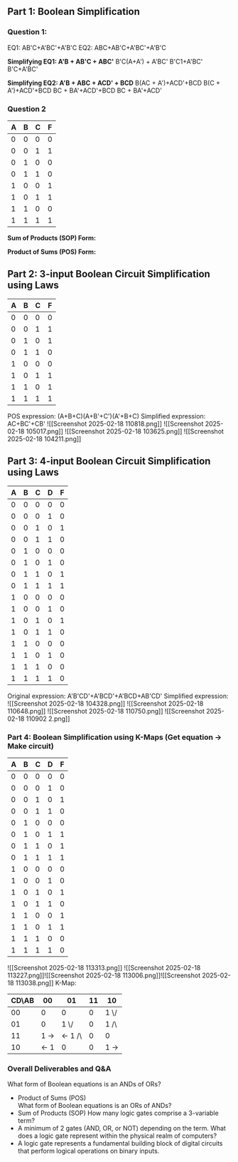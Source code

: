 ## Part 1: Boolean Simplification
### Question 1:
EQ1: AB'C+A'BC'+A'B'C
EQ2: ABC+AB'C+A'BC'+A'B'C

**Simplifying EQ1: A'B + AB'C + ABC'**
B'C(A+A') + A'BC'
B'C1+A'BC'
B'C+A'BC'

**Simplifying EQ2: A'B + ABC + ACD' + BCD**
B(AC + A')+ACD'+BCD
B(C + A')+ACD'+BCD
BC + BA'+ACD'+BCD
BC + BA'+ACD'
### Question 2

| A   | B   | C   | F   |
| --- | --- | --- | --- |
| 0   | 0   | 0   | 0   |
| 0   | 0   | 1   | 1   |
| 0   | 1   | 0   | 0   |
| 0   | 1   | 1   | 0   |
| 1   | 0   | 0   | 1   |
| 1   | 0   | 1   | 1   |
| 1   | 1   | 0   | 0   |
| 1   | 1   | 1   | 1   |

**Sum of Products (SOP) Form:** 

**Product of Sums (POS) Form:** 

## Part 2: 3-input Boolean Circuit Simplification using Laws
| A   | B   | C   | F   |
| --- | --- | --- | --- |
| 0   | 0   | 0   | 0   |
| 0   | 0   | 1   | 1   |
| 0   | 1   | 0   | 1   |
| 0   | 1   | 1   | 0   |
| 1   | 0   | 0   | 0   |
| 1   | 0   | 1   | 1   |
| 1   | 1   | 0   | 1   |
| 1   | 1   | 1   | 1   |
POS expression: (A+B+C)(A+B'+C')(A'+B+C)
Simplified expression: AC+BC'+CB'
![[Screenshot 2025-02-18 110818.png]]
![[Screenshot 2025-02-18 105017.png]]
![[Screenshot 2025-02-18 103625.png]]
![[Screenshot 2025-02-18 104211.png]]
## Part 3: 4-input Boolean Circuit Simplification using Laws
| A   | B   | C   | D   | F   |
| --- | --- | --- | --- | --- |
| 0   | 0   | 0   | 0   | 0   |
| 0   | 0   | 0   | 1   | 0   |
| 0   | 0   | 1   | 0   | 1   |
| 0   | 0   | 1   | 1   | 0   |
| 0   | 1   | 0   | 0   | 0   |
| 0   | 1   | 0   | 1   | 0   |
| 0   | 1   | 1   | 0   | 1   |
| 0   | 1   | 1   | 1   | 1   |
| 1   | 0   | 0   | 0   | 0   |
| 1   | 0   | 0   | 1   | 0   |
| 1   | 0   | 1   | 0   | 1   |
| 1   | 0   | 1   | 1   | 0   |
| 1   | 1   | 0   | 0   | 0   |
| 1   | 1   | 0   | 1   | 0   |
| 1   | 1   | 1   | 0   | 0   |
| 1   | 1   | 1   | 1   | 0   |
Original expression: A'B'CD'+A'BCD'+A'BCD+AB'CD'
Simplified expression:
![[Screenshot 2025-02-18 104328.png]]
![[Screenshot 2025-02-18 110648.png]]
![[Screenshot 2025-02-18 110750.png]]
![[Screenshot 2025-02-18 110902 2.png]]
### Part 4: Boolean Simplification using K-Maps (Get equation -> Make circuit)
| A   | B   | C   | D   | F   |
| --- | --- | --- | --- | --- |
| 0   | 0   | 0   | 0   | 0   |
| 0   | 0   | 0   | 1   | 0   |
| 0   | 0   | 1   | 0   | 1   |
| 0   | 0   | 1   | 1   | 0   |
| 0   | 1   | 0   | 0   | 0   |
| 0   | 1   | 0   | 1   | 1   |
| 0   | 1   | 1   | 0   | 1   |
| 0   | 1   | 1   | 1   | 1   |
| 1   | 0   | 0   | 0   | 0   |
| 1   | 0   | 0   | 1   | 0   |
| 1   | 0   | 1   | 0   | 1   |
| 1   | 0   | 1   | 1   | 0   |
| 1   | 1   | 0   | 0   | 1   |
| 1   | 1   | 0   | 1   | 1   |
| 1   | 1   | 1   | 0   | 0   |
| 1   | 1   | 1   | 1   | 0   |
![[Screenshot 2025-02-18 113313.png]]
![[Screenshot 2025-02-18 113227.png]]![[Screenshot 2025-02-18 113006.png]]![[Screenshot 2025-02-18 113038.png]]
K-Map:

| CD\AB | 00   | 01       | 11  | 10    |
| ----- | ---- | -------- | --- | ----- |
| 00    | 0    | 0        | 0   | 1 \\/ |
| 01    | 0    | 1    \\/ | 0   | 1 /\  |
| 11    | 1 -> | <- 1 /\  | 0   | 0     |
| 10    | <- 1 | 0        | 0   | 1 ->  |
### Overall Deliverables and Q&A

What form of Boolean equations is an ANDs of ORs?
- Product of Sums (POS)     
What form of Boolean equations is an ORs of ANDs?
- Sum of Products (SOP)
How many logic gates comprise a 3-variable term?
- A minimum of 2 gates (AND, OR, or NOT) depending on the term.
What does a logic gate represent within the physical realm of computers?
- A logic gate represents a fundamental building block of digital circuits that perform logical operations on binary inputs.